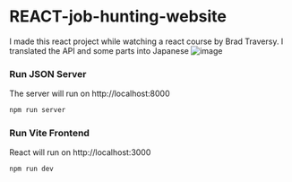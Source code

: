 # REACT-job-hunting-website
I made this react project while watching a react course by Brad Traversy. I translated the API and some parts into Japanese
![image](https://github.com/RedKarim/REACT-job-hunting-website/assets/156578327/15cd8942-8126-4a95-a425-cf3c9ec21616)

### Run JSON Server

The server will run on http://localhost:8000

```bash
npm run server
```

### Run Vite Frontend

React will run on http://localhost:3000

```bash
npm run dev
```
